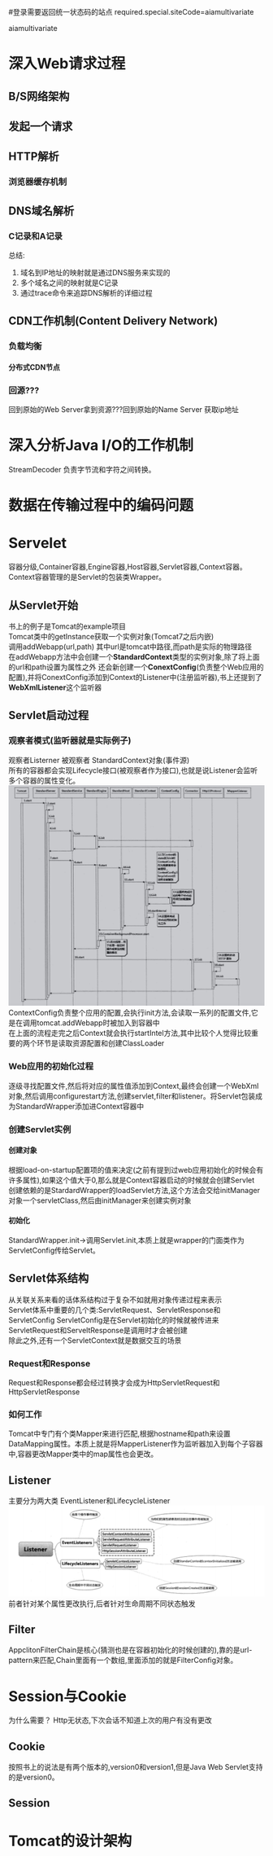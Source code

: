 #登录需要返回统一状态码的站点
required.special.siteCode=aiamultivariate

aiamultivariate
# 深入Web请求过程
## B/S网络架构
## 发起一个请求
## HTTP解析
### 浏览器缓存机制
## DNS域名解析
### C记录和A记录
总结:
1. 域名到IP地址的映射就是通过DNS服务来实现的
2. 多个域名之间的映射就是C记录
3. 通过trace命令来追踪DNS解析的详细过程
## CDN工作机制(Content Delivery Network)
### 负载均衡
#### 分布式CDN节点
### 回源???
回到原始的Web Server拿到资源???回到原始的Name Server
获取ip地址
# 深入分析Java I/O的工作机制
StreamDecoder 负责字节流和字符之间转换。
# 数据在传输过程中的编码问题
# Servelet
容器分级,Container容器,Engine容器,Host容器,Servlet容器,Context容器。Context容器管理的是Servlet的包装类Wrapper。 
## 从Servlet开始
书上的例子是Tomcat的example项目  
Tomcat类中的getInstance获取一个实例对象(Tomcat7之后内嵌)  
调用addWebapp(url,path) 其中url是tomcat中路径,而path是实际的物理路径  
在addWebapp方法中会创建一个**StandardContext**类型的实例对象,除了将上面的url和path设置为属性之外 还会新创建一个**ConextConfig**(负责整个Web应用的配置),并将ConextConfig添加到Context的Listener中(注册监听器),书上还提到了**WebXmlListener**这个监听器  
## Servlet启动过程
### 观察者模式(监听器就是实际例子)
观察者Listerner 被观察者 StandardContext对象(事件源)  
所有的容器都会实现Lifecycle接口(被观察者作为接口),也就是说Listener会监听多个容器的属性变化。
 ![](https://raw.githubusercontent.com/aryangzhu/blogImage/master/%E6%88%AA%E5%B1%8F2022-12-14%20%E4%B8%8B%E5%8D%887.05.31.png)  
 ContextConfig负责整个应用的配置,会执行init方法,会读取一系列的配置文件,它是在调用tomcat.addWebapp时被加入到容器中   
 在上面的流程走完之后Context就会执行startIntel方法,其中比较个人觉得比较重要的两个环节是读取资源配置和创建ClassLoader  
### Web应用的初始化过程
逐级寻找配置文件,然后将对应的属性值添加到Context,最终会创建一个WebXml对象,然后调用configurestart方法,创建servlet,filter和listener。将Servlet包装成为StandardWrapper添加进Context容器中  
### 创建Servlet实例
#### 创建对象
根据load-on-startup配置项的值来决定(之前有提到过web应用初始化的时候会有许多属性),如果这个值大于0,那么就是Context容器启动的时候就会创建Servlet    
创建依赖的是StardardWrapper的loadServlet方法,这个方法会交给initManager对象一个servletClass,然后由initManager来创建实例对象   
#### 初始化
StandardWrapper.init->调用Servlet.init,本质上就是wrapper的门面类作为ServletConfig传给Servlet。
## Servlet体系结构
从关联关系来看的话体系结构过于复杂不如就用对象传递过程来表示  
Servlet体系中重要的几个类:ServletRequest、ServletResponse和ServletConfig 
ServletConfig是在Servlet初始化的时候就被传进来  
ServletRequest和ServeltResponse是调用时才会被创建  
除此之外,还有一个ServletContext就是数据交互的场景  
### Request和Response
Request和Response都会经过转换才会成为HttpServletRequest和HttpServletResponse
### 如何工作
Tomcat中专门有个类Mapper来进行匹配,根据hostname和path来设置DataMapping属性。本质上就是将MapperListener作为监听器加入到每个子容器中,容器更改Mapper类中的map属性也会更改。
## Listener
主要分为两大类
EventListener和LifecycleListener
![](https://raw.githubusercontent.com/aryangzhu/blogImage/master/%E6%88%AA%E5%B1%8F2022-12-15%20%E4%B8%8A%E5%8D%8811.52.30.png)
前者针对某个属性更改执行,后者针对生命周期不同状态触发
## Filter
AppclitonFilterChain是核心(猜测也是在容器初始化的时候创建的),靠的是url-pattern来匹配,Chain里面有一个数组,里面添加的就是FilterConfig对象。
# Session与Cookie
为什么需要？
Http无状态,下次会话不知道上次的用户有没有更改
## Cookie
按照书上的说法是有两个版本的,version0和version1,但是Java Web Servlet支持的是version0。
## Session
# Tomcat的设计架构

